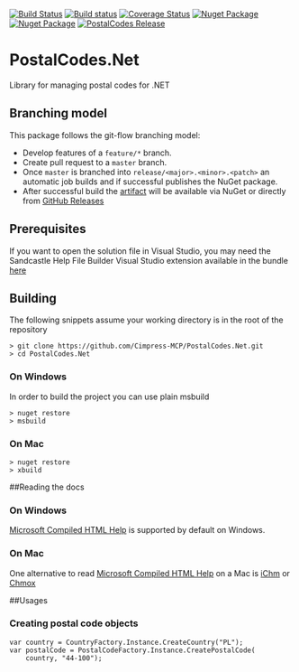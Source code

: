 [![Build Status](https://img.shields.io/travis/Cimpress-MCP/PostalCodes.Net/master.svg)](https://travis-ci.org/Cimpress-MCP/PostalCodes.Net)
[![Build status](https://img.shields.io/appveyor/ci/rnowosielski/postalcodes-net-u1ews/master.svg)](https://ci.appveyor.com/project/rnowosielski/postalcodes-net-u1ews)
[![Coverage Status](https://coveralls.io/repos/Cimpress-MCP/PostalCodes.Net/badge.svg?branch=master)](https://coveralls.io/r/Cimpress-MCP/PostalCodes.Net?branch=master)
[![Nuget Package](https://img.shields.io/nuget/dt/PostalCodes.svg)](http://www.nuget.org/packages/PostalCodes/)
[![Nuget Package](https://img.shields.io/nuget/v/PostalCodes.svg)](http://www.nuget.org/packages/PostalCodes/)
[![PostalCodes Release](https://img.shields.io/github/release/Cimpress-MCP/PostalCodes.Net.svg)](https://github.com/Cimpress-MCP/PostalCodes.Net/releases)


# PostalCodes.Net
Library for managing postal codes for .NET

## Branching model

This package follows the git-flow branching model:
* Develop features of a ```feature/*``` branch.
* Create pull request to a ```master``` branch.
* Once ```master``` is branched into ```release/<major>.<minor>.<patch>``` an automatic job builds and if successful publishes the NuGet package.
* After successful build the [artifact](https://www.nuget.org/packages/PostalCodes/) will be available via NuGet or directly from [GitHub Releases](https://github.com/Cimpress-MCP/PostalCodes.Net/releases)

## Prerequisites ##

If you want to open the solution file in Visual Studio, you may need the Sandcastle Help File Builder Visual Studio extension available in the bundle [here](https://github.com/EWSoftware/SHFB/releases)

## Building ##

The following snippets assume your working directory is in the root of the repository

```
> git clone https://github.com/Cimpress-MCP/PostalCodes.Net.git
> cd PostalCodes.Net
```

### On Windows

In order to build the project you can use plain msbuild

```
> nuget restore
> msbuild
```

### On Mac

```
> nuget restore
> xbuild
```

##Reading the docs

### On Windows

[Microsoft Compiled HTML Help](http://en.wikipedia.org/wiki/Microsoft_Compiled_HTML_Help) is supported by default on Windows.

### On Mac

One alternative to read [Microsoft Compiled HTML Help](http://en.wikipedia.org/wiki/Microsoft_Compiled_HTML_Help) on a Mac is [iChm](https://code.google.com/p/ichm/) or [Chmox](http://chmox.sourceforge.net)

##Usages

### Creating postal code objects

```
var country = CountryFactory.Instance.CreateCountry("PL");
var postalCode = PostalCodeFactory.Instance.CreatePostalCode(
	country, "44-100");
```